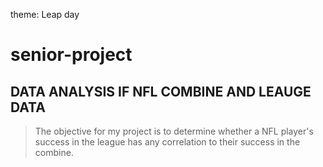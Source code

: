 theme: Leap day
# senior-project

## DATA ANALYSIS IF NFL COMBINE AND LEAUGE DATA

> The objective for my project is to determine whether a NFL player's success in the league has any correlation to their success in the combine.
